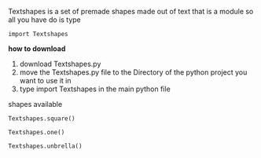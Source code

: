 Textshapes is a set of premade shapes made out of text that is a module so all you have do is type 


    import Textshapes

__how to download__
1. download Textshapes.py
2. move the Textshapes.py file to the Directory of the python project you want to use it in
3. type import Textshapes in the main python file

shapes available

    Textshapes.square()
    
    Textshapes.one()
    
    Textshapes.unbrella()


